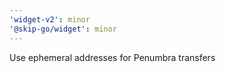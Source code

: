 ```yaml
---
'widget-v2': minor
'@skip-go/widget': minor
---
```


Use ephemeral addresses for Penumbra transfers
